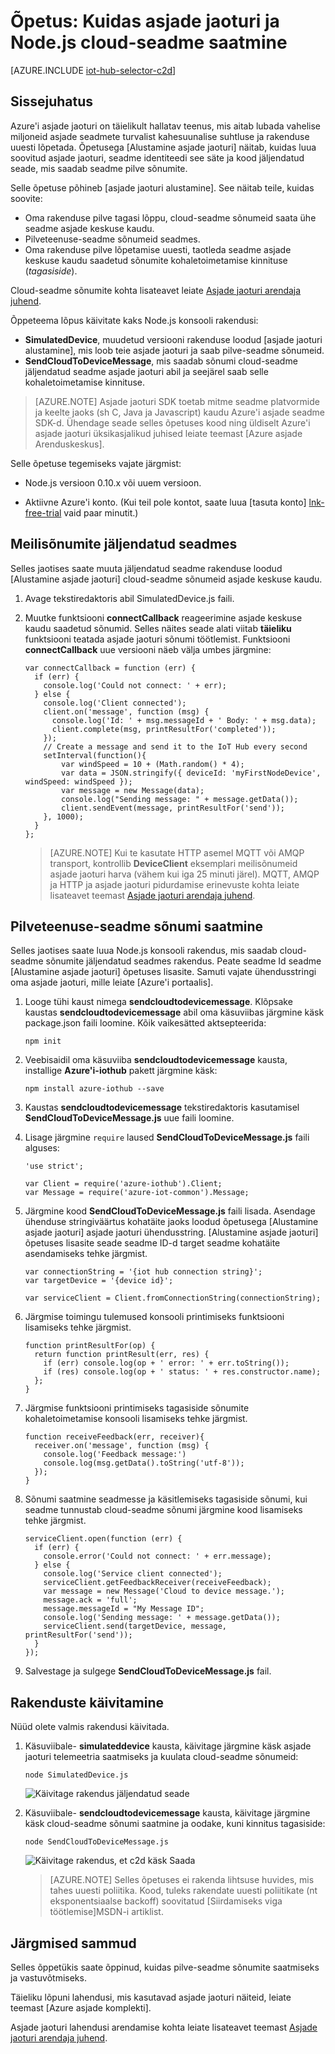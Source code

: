 <properties
    pageTitle="Saatke asjade jaoturi cloud-seade | Microsoft Azure'i"
    description="Järgige selles õppetükis saate teada, kuidas Azure'i asjade jaoturi abil Java cloud-seadme sõnumite saatmiseks."
    services="iot-hub"
    documentationCenter="nodejs"
    authors="dominicbetts"
    manager="timlt"
    editor=""/>

<tags
     ms.service="iot-hub"
     ms.devlang="javascript"
     ms.topic="article"
     ms.tgt_pltfrm="na"
     ms.workload="na"
     ms.date="09/23/2016"
     ms.author="dobett"/>

# <a name="tutorial-how-to-send-cloud-to-device-messages-with-iot-hub-and-nodejs"></a>Õpetus: Kuidas asjade jaoturi ja Node.js cloud-seadme saatmine

[AZURE.INCLUDE [iot-hub-selector-c2d](../../includes/iot-hub-selector-c2d.md)]

## <a name="introduction"></a>Sissejuhatus

Azure'i asjade jaoturi on täielikult hallatav teenus, mis aitab lubada vahelise miljoneid asjade seadmete turvalist kahesuunalise suhtluse ja rakenduse uuesti lõpetada. Õpetusega [Alustamine asjade jaoturi] näitab, kuidas luua soovitud asjade jaoturi, seadme identiteedi see säte ja kood jäljendatud seade, mis saadab seadme pilve sõnumite.

Selle õpetuse põhineb [asjade jaoturi alustamine]. See näitab teile, kuidas soovite:

- Oma rakenduse pilve tagasi lõppu, cloud-seadme sõnumeid saata ühe seadme asjade keskuse kaudu.
- Pilveteenuse-seadme sõnumeid seadmes.
- Oma rakenduse pilve lõpetamise uuesti, taotleda seadme asjade keskuse kaudu saadetud sõnumite kohaletoimetamise kinnituse (*tagasiside*).

Cloud-seadme sõnumite kohta lisateavet leiate [Asjade jaoturi arendaja juhend][IoT Hub Developer Guide - C2D].

Õppeteema lõpus käivitate kaks Node.js konsooli rakendusi:

* **SimulatedDevice**, muudetud versiooni rakenduse loodud [asjade jaoturi alustamine], mis loob teie asjade jaoturi ja saab pilve-seadme sõnumeid.
* **SendCloudToDeviceMessage**, mis saadab sõnumi cloud-seadme jäljendatud seadme asjade jaoturi abil ja seejärel saab selle kohaletoimetamise kinnituse.

> [AZURE.NOTE] Asjade jaoturi SDK toetab mitme seadme platvormide ja keelte jaoks (sh C, Java ja Javascript) kaudu Azure'i asjade seadme SDK-d. Ühendage seade selles õpetuses kood ning üldiselt Azure'i asjade jaoturi üksikasjalikud juhised leiate teemast [Azure asjade Arenduskeskus].

Selle õpetuse tegemiseks vajate järgmist:

+ Node.js versioon 0.10.x või uuem versioon.

+ Aktiivne Azure'i konto. (Kui teil pole kontot, saate luua [tasuta konto] [ lnk-free-trial] vaid paar minutit.)

## <a name="receive-messages-on-the-simulated-device"></a>Meilisõnumite jäljendatud seadmes

Selles jaotises saate muuta jäljendatud seadme rakenduse loodud [Alustamine asjade jaoturi] cloud-seadme sõnumeid asjade keskuse kaudu.

1. Avage tekstiredaktoris abil SimulatedDevice.js faili.

2. Muutke funktsiooni **connectCallback** reageerimine asjade keskuse kaudu saadetud sõnumid. Selles näites seade alati viitab **täieliku** funktsiooni teatada asjade jaoturi sõnumi töötlemist. Funktsiooni **connectCallback** uue versiooni näeb välja umbes järgmine:

    ```
    var connectCallback = function (err) {
      if (err) {
        console.log('Could not connect: ' + err);
      } else {
        console.log('Client connected');
        client.on('message', function (msg) {
          console.log('Id: ' + msg.messageId + ' Body: ' + msg.data);
          client.complete(msg, printResultFor('completed'));
        });
        // Create a message and send it to the IoT Hub every second
        setInterval(function(){
            var windSpeed = 10 + (Math.random() * 4);
            var data = JSON.stringify({ deviceId: 'myFirstNodeDevice', windSpeed: windSpeed });
            var message = new Message(data);
            console.log("Sending message: " + message.getData());
            client.sendEvent(message, printResultFor('send'));
        }, 1000);
      }
    };
    ```

    > [AZURE.NOTE] Kui te kasutate HTTP asemel MQTT või AMQP transport, kontrollib **DeviceClient** eksemplari meilisõnumeid asjade jaoturi harva (vähem kui iga 25 minuti järel). MQTT, AMQP ja HTTP ja asjade jaoturi pidurdamise erinevuste kohta leiate lisateavet teemast [Asjade jaoturi arendaja juhend][IoT Hub Developer Guide - C2D].

## <a name="send-a-cloud-to-device-message"></a>Pilveteenuse-seadme sõnumi saatmine

Selles jaotises saate luua Node.js konsooli rakendus, mis saadab cloud-seadme sõnumite jäljendatud seadmes rakendus. Peate seadme Id seadme [Alustamine asjade jaoturi] õpetuses lisasite. Samuti vajate ühendusstringi oma asjade jaoturi, mille leiate [Azure'i portaalis].

1. Looge tühi kaust nimega **sendcloudtodevicemessage**. Klõpsake kaustas **sendcloudtodevicemessage** abil oma käsuviibas järgmine käsk package.json faili loomine. Kõik vaikesätted aktsepteerida:

    ```
    npm init
    ```

2. Veebisaidil oma käsuviiba **sendcloudtodevicemessage** kausta, installige **Azure'i-iothub** pakett järgmine käsk:

    ```
    npm install azure-iothub --save
    ```

3. Kaustas **sendcloudtodevicemessage** tekstiredaktoris kasutamisel **SendCloudToDeviceMessage.js** uue faili loomine.

4. Lisage järgmine `require` laused **SendCloudToDeviceMessage.js** faili alguses:

    ```
    'use strict';
    
    var Client = require('azure-iothub').Client;
    var Message = require('azure-iot-common').Message;
    ```

5. Järgmine kood **SendCloudToDeviceMessage.js** faili lisada. Asendage ühenduse stringiväärtus kohatäite jaoks loodud õpetusega [Alustamine asjade jaoturi] asjade jaoturi ühendusstring. [Alustamine asjade jaoturi] õpetuses lisasite seade seadme ID-d target seadme kohatäite asendamiseks tehke järgmist.

    ```
    var connectionString = '{iot hub connection string}';
    var targetDevice = '{device id}';

    var serviceClient = Client.fromConnectionString(connectionString);
    ```

6. Järgmise toimingu tulemused konsooli printimiseks funktsiooni lisamiseks tehke järgmist.

    ```
    function printResultFor(op) {
      return function printResult(err, res) {
        if (err) console.log(op + ' error: ' + err.toString());
        if (res) console.log(op + ' status: ' + res.constructor.name);
      };
    }
    ```

7. Järgmise funktsiooni printimiseks tagasiside sõnumite kohaletoimetamise konsooli lisamiseks tehke järgmist.

    ```
    function receiveFeedback(err, receiver){
      receiver.on('message', function (msg) {
        console.log('Feedback message:')
        console.log(msg.getData().toString('utf-8'));
      });
    }
    ```

8. Sõnumi saatmine seadmesse ja käsitlemiseks tagasiside sõnumi, kui seadme tunnustab cloud-seadme sõnumi järgmine kood lisamiseks tehke järgmist.

    ```
    serviceClient.open(function (err) {
      if (err) {
        console.error('Could not connect: ' + err.message);
      } else {
        console.log('Service client connected');
        serviceClient.getFeedbackReceiver(receiveFeedback);
        var message = new Message('Cloud to device message.');
        message.ack = 'full';
        message.messageId = "My Message ID";
        console.log('Sending message: ' + message.getData());
        serviceClient.send(targetDevice, message, printResultFor('send'));
      }
    });
    ```

7. Salvestage ja sulgege **SendCloudToDeviceMessage.js** fail.

## <a name="run-the-applications"></a>Rakenduste käivitamine

Nüüd olete valmis rakendusi käivitada.

1. Käsuviibale- **simulateddevice** kausta, käivitage järgmine käsk asjade jaoturi telemeetria saatmiseks ja kuulata cloud-seadme sõnumeid:

    ```
    node SimulatedDevice.js 
    ```

    ![Käivitage rakendus jäljendatud seade][img-simulated-device]

2. Käsuviibale- **sendcloudtodevicemessage** kausta, käivitage järgmine käsk cloud-seadme sõnumi saatmine ja oodake, kuni kinnitus tagasiside:

    ```
    node SendCloudToDeviceMessage.js 
    ```

    ![Käivitage rakendus, et c2d käsk Saada][img-send-command]

    > [AZURE.NOTE] Selles õpetuses ei rakenda lihtsuse huvides, mis tahes uuesti poliitika. Kood, tuleks rakendate uuesti poliitikate (nt eksponentsiaalse backoff) soovitatud [Siirdamiseks viga töötlemise]MSDN-i artiklist.

## <a name="next-steps"></a>Järgmised sammud

Selles õppetükis saate õppinud, kuidas pilve-seadme sõnumite saatmiseks ja vastuvõtmiseks. 

Täieliku lõpuni lahendusi, mis kasutavad asjade jaoturi näiteid, leiate teemast [Azure asjade komplekti].

Asjade jaoturi lahendusi arendamise kohta leiate lisateavet teemast [Asjade jaoturi arendaja juhend].

<!-- Images -->
[img-simulated-device]: media/iot-hub-node-node-c2d/receivec2d.png
[img-send-command]:  media/iot-hub-node-node-c2d/sendc2d.png

<!-- Links -->

[Asjade jaoturi kasutamise alustamine]: iot-hub-node-node-getstarted.md
[IoT Hub Developer Guide - C2D]: iot-hub-devguide-messaging.md
[Asjade jaoturi arendaja juhend]: iot-hub-devguide.md
[Azure'i asjade Arenduskeskus]: http://www.azure.com/develop/iot
[lnk-free-trial]: http://azure.microsoft.com/pricing/free-trial/
[lnk-dev-setup]: https://github.com/Azure/azure-iot-sdks/blob/master/doc/get_started/node-devbox-setup.md
[Siirdamiseks viga töötlemine]: https://msdn.microsoft.com/library/hh680901(v=pandp.50).aspx
[Azure'i portaal]: https://portal.azure.com
[Azure'i asjade komplekti]: https://azure.microsoft.com/documentation/suites/iot-suite/